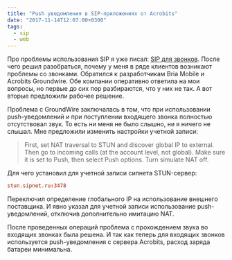 ```yaml
---
title: "Push уведомления в SIP-приложениях от Acrobits"
date: "2017-11-14T12:07:00+0300"
tags:
  - sip
  - web
---
```

Про проблемы использования SIP я уже писал: [SIP для звонков](https://www.juev.org/2017/11/06/sip-programs/ "SIP для звонков"). После чего решил разобраться, почему у меня в ряде клиентов возникают проблемы со звонками. Обратился к разработчикам Bria Mobile и Acrobits Groundwire. Обе компании оперативно ответила на мои вопросы, но первые до сих пор разбираются, что у них не так. А вот вторые предложили рабочее решение.

Проблема с GroundWire заключалась в том, что при использовании push-уведомлений и при поступлении входящего звонка полностью отсутствовал звук. То есть ни меня не было слышно, ни я ничего не слышал. Мне предложили изменить настройки учетной записи:

> First, set NAT traversal to STUN and discover global IP to external.  Then go to incoming calls (at the account level, not global).  Make sure it is set to Push, then select Push options.  Turn simulate NAT off.

Для чего установил для учетной записи сипнета STUN-сервер:

```conf
stun.sipnet.ru:3478
```

Переключил определение глобального IP на использование внешнего поставщика. И явно указал для учетной записи использование push-уведомлений, отключив дополнительно имитацию NAT.

После проведенных операций проблема с прохождением звука во входящих звонках была решена. И так как теперь для входящих звонков используется push-уведомления с сервера Acrobits, расход заряда батареи минимальна.
